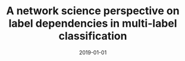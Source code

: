 ---
# Documentation: https://wowchemy.com/docs/managing-content/

title: A network science perspective on label dependencies in multi-label classification
subtitle: ''
summary: ''
authors:
- szymanski
tags: []
categories: []
date: '2019-01-01'
lastmod: 2022-10-07T05:07:55Z
featured: false
draft: false

# Featured image
# To use, add an image named `featured.jpg/png` to your page's folder.
# Focal points: Smart, Center, TopLeft, Top, TopRight, Left, Right, BottomLeft, Bottom, BottomRight.
image:
  caption: ''
  focal_point: ''
  preview_only: false

# Projects (optional).
#   Associate this post with one or more of your projects.
#   Simply enter your project's folder or file name without extension.
#   E.g. `projects = ["internal-project"]` references `content/project/deep-learning/index.md`.
#   Otherwise, set `projects = []`.
projects: []
publishDate: '2022-10-07T05:07:53.984443Z'
publication_types:
- '7'
abstract: ''
publication: ''
---